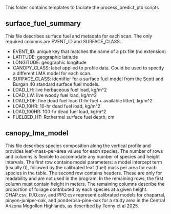 This folder contains templates to facilate the process_predict_ptx scripts

## surface_fuel_summary

This file describes surface fuel and metadata for each scan. The only required columns are EVENT_ID and SURFACE_CLASS.

- EVENT_ID: unique key that matches the name of a ptx file (no extension)
- LATITUDE: geographic latitude
- LONGITUDE: geographic longitude
- CANOPY_CLASS: label applied to profile data. Could be used to specify a different LMA model for each scan.
- SURFACE_CLASS: identifier for a surface fuel model from the Scott and Burgan 40 standard surface fuel models.
- LOAD_LH: live herbaceous fuel load, kg/m^2
- LOAD_LW: live woody fuel load, kg/m^2
- LOAD_FDF: fine dead fuel load (1-hr fuel + available litter), kg/m^2
- LOAD_10HR: 10-hr dead fuel load, kg/m^2
- LOAD_100HR: 100-hr dead fuel load, kg/m^2
- FUELBED_HT: Rothermel surface fuel depth, cm

## canopy_lma_model

This file describes species composition along the vertical profile and provides leaf-mass-per-area values for each species.
The number of rows and columns is flexible to accomodate any number of species and height intervals. The first row 
contains model parameters: a model intercept term (usually 0), followed by the calibrated leaf (fuel) mass per area for
each species in the table. The second row contains headers. These are only for readability and are not used in the program.
In the remaining rows, the first column must contain height in meters. The remaining columns describe the proportion of
foliage contributed by each species at a given height. CHAP.csv, PJO.csv, and PPO.csv represent calibrated models
for chaparral, pinyon-juniper-oak, and ponderosa-pine-oak for a study area in the Central Arizona Mogollon Highlands,
as described by Tenny et al 2025.